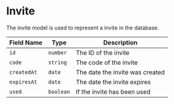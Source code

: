 # Invite

The invite model is used to represent a invite in the database.

| Field Name | Type | Description |
| ---------- | ---- | ----------- |
| `id` | `number` | The ID of the invite |
| `code` | `string` | The code of the invite |
| `createdAt` | `date` | The date the invite was created |
| `expiresAt` | `date` | The date the invite expires |
| `used` | `boolean` | If the invite has been used |